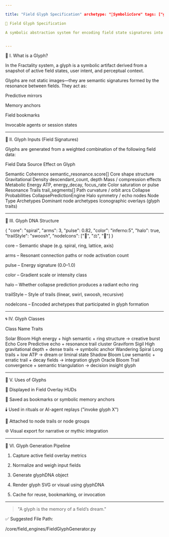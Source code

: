 ```yaml
---

title: "Field Glyph Specification" archetype: "🧿SymbolicCore" tags: ["glyphs", "field-overlays", "resonance", "semantic-encoding"] connections: ["FractalityFieldCore.md", "CollapsePredictionEngine.py"]

🧿 Field Glyph Specification

A symbolic abstraction system for encoding field state signatures into visual glyphs.


---
```


🔮 I. What is a Glyph?

In the Fractality system, a glyph is a symbolic artifact derived from a snapshot of active field states, user intent, and perceptual context.

Glyphs are not static images—they are semantic signatures formed by the resonance between fields. They act as:

Predictive mirrors

Memory anchors

Field bookmarks

Invocable agents or session states



---

🧬 II. Glyph Inputs (Field Signatures)

Glyphs are generated from a weighted combination of the following field data:

Field	Data Source	Effect on Glyph

Semantic Coherence	semantic_resonance.score[]	Core shape structure
Gravitational Density	descendant_count, depth	Mass / compression effects
Metabolic Energy	ATP, energy_decay, focus_rate	Color saturation or pulse
Resonance Trails	trail_segments[]	Path curvature / orbit arcs
Collapse Probabilities	CollapsePredictionEngine	Halo symmetry / echo nodes
Node Type Archetypes	Dominant node archetypes	Iconographic overlays (glyph traits)



---

🧪 III. Glyph DNA Structure

{
  "core": "spiral",
  "arms": 3,
  "pulse": 0.82,
  "color": "inferno:5",
  "halo": true,
  "trailStyle": "swoosh",
  "nodeIcons": ["🌱", "⚖️", "🧠"]
}

core – Semantic shape (e.g. spiral, ring, lattice, axis)

arms – Resonant connection paths or node activation count

pulse – Energy signature (0.0–1.0)

color – Gradient scale or intensity class

halo – Whether collapse prediction produces a radiant echo ring

trailStyle – Style of trails (linear, swirl, swoosh, recursive)

nodeIcons – Encoded archetypes that participated in glyph formation



---

🌀 IV. Glyph Classes

Class Name	Traits

Solar Bloom	High energy + high semantic + ring structure → creative burst
Echo Core	Predictive echo + resonance trail cluster
Graviform Sigil	High gravitational depth + dense trails → symbolic anchor
Wandering Spiral	Long trails + low ATP → dream or liminal state
Shadow Bloom	Low semantic + erratic trail + decay fields → integration glyph
Oracle Bloom	Trail convergence + semantic triangulation → decision insight glyph



---

🧰 V. Uses of Glyphs

🧠 Displayed in Field Overlay HUDs

🔖 Saved as bookmarks or symbolic memory anchors

🕯️ Used in rituals or AI-agent replays ("invoke glyph X")

🧿 Attached to node trails or node groups

🌐 Visual export for narrative or mythic integration



---

🧭 VI. Glyph Generation Pipeline

1. Capture active field overlay metrics


2. Normalize and weigh input fields


3. Generate glyphDNA object


4. Render glyph SVG or visual using glyphDNA


5. Cache for reuse, bookmarking, or invocation




---

> "A glyph is the memory of a field’s dream."



✅ Suggested File Path:

/core/field_engines/FieldGlyphGenerator.py

